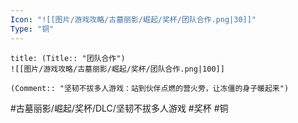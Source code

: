 ```yaml
---
Icon: "![[图片/游戏攻略/古墓丽影/崛起/奖杯/团队合作.png|30]]"
Type: "铜"
---
```

```ad-common-bronze-trophy
title: (Title:: "团队合作")
![[图片/游戏攻略/古墓丽影/崛起/奖杯/团队合作.png|100]]

(Comment:: "坚韧不拔多人游戏：站到伙伴点燃的营火旁，让冻僵的身子暖起来")
```

#古墓丽影/崛起/奖杯/DLC/坚韧不拔多人游戏 #奖杯 #铜
